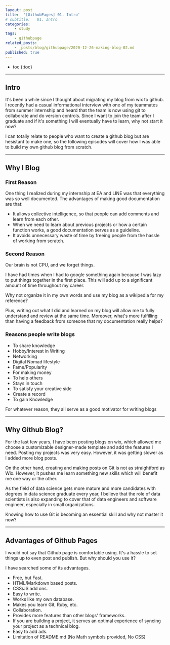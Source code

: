 ```yaml
---
layout: post
title:  '[GithubPages] 01. Intro'
# subtitle:   01. Intro
categories:
    - study
tags:
    - githubpage
related_posts:
    - _posts/blog/githubpage/2020-12-26-making-blog-02.md
published: true
---
```


* toc
{:toc}

---


## Intro
It's been a while since I thought about migrating my blog from wix to github. I recently had a casual informational interview with one of my teammates from summer internship and heard that the team is now using git to collaborate and do version controls. Since I want to join the team after I graduate and if it's something I will eventually have to learn, why not start it now?

I can totally relate to people who want to create a github blog but are hesistant to make one, so the following episodes will cover how I was able to build my own github blog from scratch.


---

## Why I Blog
### First Reason
One thing I realized during my internship at EA and LINE was that everything was so well documented. The advantages of making good documentation are that:

- It allows collective intelligence, so that people can add comments and learn from each other.
- When we need to learn about previous projects or how a certain function works, a good documentation serves as a guideline.
- It avoids unnecessary waste of time by freeing people from the hassle of working from scratch.


### Second Reason
Our brain is not CPU, and we forget things.

I have had times when I had to google something again because I was lazy to put things together in the first place. This will add up to a significant amount of time throughout my career.

Why not organize it in my own words and use my blog as a wikipedia for my reference?

Plus, writing out what I did and learned on my blog will allow me to fully understand and review at the same time. Moreover, what's more fulfilling than having a feedback from someone that my documentation really helps?


### Reasons people write blogs
- To share knowledge
- Hobby/Interest in Writing
- Networking
- Digital Nomad lifestyle
- Fame/Popularity
- For making money
- To help others
- Stays in touch
- To satisfy your creative side
- Create a record
- To gain Knowledge


For whatever reason, they all serve as a good motivator for writing blogs

---
## Why Github Blog?
For the last few years, I have been posting blogs on wix, which allowed me choose a customizable designer-made template and add the features I need. Posting my projects was very easy. However, it was getting slower as I added more blog posts.

On the other hand, creating and making posts on Git is not as straightford as Wix. However, it pushes me learn something new skills which will benefit me one way or the other.

As the field of data science gets more mature and more candidates with degrees in data science graduate every year, I believe that the role of data scientists is also expanding to cover that of data engineers and software engineer, especially in small organizations.

Knowing how to use Git is becoming an essential skill and why not master it now?


---
## Advantages of Github Pages
I would not say that Github page is comfortable using. It's a hassle to set things up to even post and publish. But why should you use it?

I have searched some of its advantages.
​
- Free,  but Fast.
- HTML/Markdown based posts.
- CSS/JS add ons.
- Easy to write.
- Works like my own database.
- Makes you learn Git, Ruby, etc.
- Collaboration.
- Provides more features than other blogs' frameworks.
- If you are building a project, it serves an optimal experience of syncing your project as a technical blog.
- Easy to add ads.
- Limitation of README.md (No Math symbols provided, No CSS)
